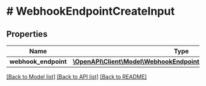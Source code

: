 # # WebhookEndpointCreateInput

## Properties

Name | Type | Description | Notes
------------ | ------------- | ------------- | -------------
**webhook_endpoint** | [**\OpenAPI\Client\Model\WebhookEndpointCreateInputWebhookEndpoint**](WebhookEndpointCreateInputWebhookEndpoint.md) |  | [optional]

[[Back to Model list]](../../README.md#models) [[Back to API list]](../../README.md#endpoints) [[Back to README]](../../README.md)
